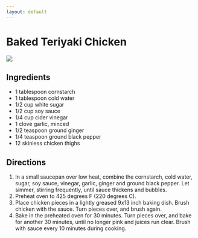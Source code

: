 ```yaml
---
layout: default
---
```


# Baked Teriyaki Chicken

![](http://images.media-allrecipes.com/userphotos/250x250/00/38/48/384820.jpg)

## Ingredients

* 1 tablespoon cornstarch
* 1 tablespoon cold water
* 1/2 cup white sugar
* 1/2 cup soy sauce
* 1/4 cup cider vinegar
* 1 clove garlic, minced
* 1/2 teaspoon ground ginger
* 1/4 teaspoon ground black pepper
* 12 skinless chicken thighs

## Directions

1. In a small saucepan over low heat, combine the cornstarch, cold water, sugar, soy sauce, vinegar, garlic, ginger and ground black pepper. Let simmer, stirring frequently, until sauce thickens and bubbles.
2. Preheat oven to 425 degrees F (220 degrees C).
3. Place chicken pieces in a lightly greased 9x13 inch baking dish. Brush chicken with the sauce. Turn pieces over, and brush again.
4. Bake in the preheated oven for 30 minutes. Turn pieces over, and bake for another 30 minutes, until no longer pink and juices run clear. Brush with sauce every 10 minutes during cooking.
